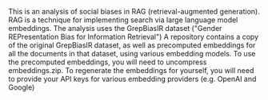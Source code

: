 This is an analysis of social biases in RAG (retrieval-augmented generation).
RAG is a technique for implementing search via large language model embeddings.
The analysis uses the GrepBiasIR dataset ("Gender REPresentation Bias for Information Retrieval")
A repository contains a copy of the original GrepBiasIR dataset, as well as precomputed embeddings for all the documents in that dataset, using various embedding models.
To use the precomputed embeddings, you will need to uncompress embeddings.zip.
To regenerate the embeddings for yourself, you will need to provide your API keys for various embedding providers (e.g. OpenAI and Google)
